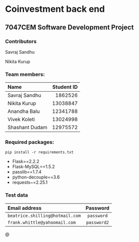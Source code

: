 # Coinvestment back end
## 7047CEM Software Development Project

### Contributors
Savraj Sandhu

Nikita Kurup

### Team members:

| **Name**       |  **Student ID** |
|:---------------|----------------:|
| Savraj Sandhu  |         1862526 |
| Nikita Kurup   |        13038847 |
| Anandha Balu   |        12341788 |
| Vivek Koleti   |        13024998 |
| Shashant Dudam |        12975572 |

### Required packages:
```commandline
pip install -r requirements.txt
```

* Flask==2.2.2
* Flask-MySQL==1.5.2
* passlib==1.7.4
* python-decouple==3.6
* requests~=2.25.1

### Test data

| **Email address**               |  **Password**   |
|:--------------------------------|:---------------:|
| `beatrice.shilling@hotmail.com` |   `password`    |
| `frank.whittle@yahoomail.com`   |   `password2`   |

&#064;

